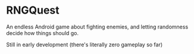 # RNGQuest

An endless Android game about fighting enemies, and letting randomness decide how things should go.

Still in early development (there's literally zero gameplay so far)
